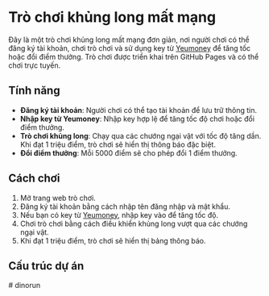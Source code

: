 # Trò chơi khủng long mất mạng

Đây là một trò chơi khủng long mất mạng đơn giản, nơi người chơi có thể đăng ký tài khoản, chơi trò chơi và sử dụng key từ [Yeumoney](https://yeumoney.com/) để tăng tốc hoặc đổi điểm thưởng. Trò chơi được triển khai trên GitHub Pages và có thể chơi trực tuyến.

## Tính năng

- **Đăng ký tài khoản**: Người chơi có thể tạo tài khoản để lưu trữ thông tin.
- **Nhập key từ Yeumoney**: Nhập key hợp lệ để tăng tốc độ chơi hoặc đổi điểm thưởng.
- **Trò chơi khủng long**: Chạy qua các chướng ngại vật với tốc độ tăng dần. Khi đạt 1 triệu điểm, trò chơi sẽ hiển thị thông báo đặc biệt.
- **Đổi điểm thưởng**: Mỗi 5000 điểm sẽ cho phép đổi 1 điểm thưởng.

## Cách chơi

1. Mở trang web trò chơi.
2. Đăng ký tài khoản bằng cách nhập tên đăng nhập và mật khẩu.
3. Nếu bạn có key từ [Yeumoney](https://yeumoney.com/), nhập key vào để tăng tốc độ.
4. Chơi trò chơi bằng cách điều khiển khủng long vượt qua các chướng ngại vật.
5. Khi đạt 1 triệu điểm, trò chơi sẽ hiển thị bảng thông báo.

## Cấu trúc dự án
#   d i n o r u n  
 